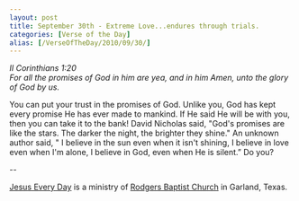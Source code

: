 ```yaml
---
layout: post
title: September 30th - Extreme Love...endures through trials.
categories: [Verse of the Day]
alias: [/VerseOfTheDay/2010/09/30/]
---
```


_II Corinthians 1:20  
For all the promises of God in him are yea, and in him Amen, unto
the glory of God by us._

You can put your trust in the promises of God. Unlike you, God has
kept every promise He has ever made to mankind. If He said He will be
with you, then you can take it to the bank! David Nicholas said,
"God's promises are like the stars. The darker the night, the
brighter they shine." An unknown author said, " I believe in the sun
even when it isn't shining, I believe in love even when I'm alone, I
believe in God, even when He is silent.&rdquo; Do you?

 --

<a href=http://jesuseveryday.net>Jesus Every Day</a> is a ministry of <a href=http://rodgersbaptist.net>Rodgers Baptist Church</a> in Garland, Texas.
